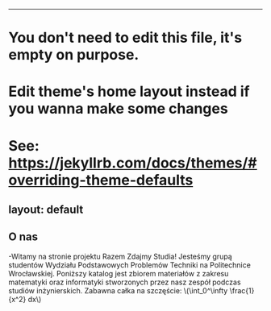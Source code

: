  ---
 # You don't need to edit this file, it's empty on purpose.
 # Edit theme's home layout instead if you wanna make some changes
 # See: https://jekyllrb.com/docs/themes/#overriding-theme-defaults
 layout: default
 ---
 
 O nas
 ---
 
-Witamy na stronie projektu Razem Zdajmy Studia! Jesteśmy grupą studentów Wydziału Podstawowych Problemów Techniki na Politechnice Wrocławskiej. Poniższy katalog jest zbiorem materiałów z zakresu matematyki oraz informatyki stworzonych przez nasz zespół podczas studiów inżynierskich. Zabawna całka na szczęście: \\(\int_0^\infty \frac{1}{x^2} dx\\)

